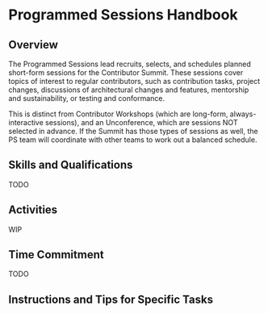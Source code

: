 # Programmed Sessions Handbook

## Overview

The Programmed Sessions lead recruits, selects, and schedules planned short-form sessions for the Contributor Summit.  These sessions cover topics of interest to regular contributors, such as contribution tasks, project changes, discussions of architectural changes and features, mentorship and sustainability, or testing and conformance.

This is distinct from Contributor Workshops (which are long-form, always-interactive sessions), and an Unconference, which are sessions NOT selected in advance.  If the Summit has those types of sessions as well, the PS team will coordinate with other teams to work out a balanced schedule.

## Skills and Qualifications

TODO  

## Activities  

WIP

## Time Commitment

TODO

## Instructions and Tips for Specific Tasks
